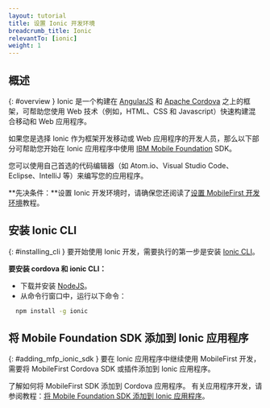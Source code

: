 ```yaml
---
layout: tutorial
title: 设置 Ionic 开发环境
breadcrumb_title: Ionic
relevantTo: [ionic]
weight: 1
---
```

<!-- NLS_CHARSET=UTF-8 -->
## 概述
{: #overview }
Ionic 是一个构建在 [AngularJS](https://angularjs.org/) 和 [Apache Cordova](https://cordova.apache.org/) 之上的框架，可帮助您使用 Web 技术（例如，HTML、CSS 和 Javascript）快速构建混合移动和 Web 应用程序。

如果您是选择 Ionic 作为框架开发移动或 Web 应用程序的开发人员，那么以下部分可帮助您开始在 Ionic 应用程序中使用 [IBM Mobile Foundation](http://mobilefirstplatform.ibmcloud.com) SDK。

您可以使用自己首选的代码编辑器（如 Atom.io、Visual Studio Code、Eclipse、IntelliJ 等）来编写您的应用程序。

**先决条件：**设置 Ionic 开发环境时，请确保您还阅读了[设置 MobileFirst 开发环境](https://mobilefirstplatform.ibmcloud.com/tutorials/en/foundation/8.0/installation-configuration/development/mobilefirst)教程。

## 安装 Ionic CLI
{: #installing_cli }
要开始使用 Ionic 开发，需要执行的第一步是安装 [Ionic CLI](https://ionicframework.com/docs/cli/)。

**要安装 cordova 和 ionic CLI：**

* 下载并安装 [NodeJS](https://nodejs.org/en/)。
* 从命令行窗口中，运行以下命令：
```bash  
  npm install -g ionic
```  

## 将 Mobile Foundation SDK 添加到 Ionic 应用程序
{: #adding_mfp_ionic_sdk }
要在 Ionic 应用程序中继续使用 MobileFirst 开发，需要将 MobileFirst Cordova SDK 或插件添加到 Ionic 应用程序。

了解如何将 MobileFirst SDK 添加到 Cordova 应用程序。
有关应用程序开发，请参阅教程：[将 Mobile Foundation SDK 添加到 Ionic 应用程序]({{site.baseurl}}/tutorials/en/foundation/8.0/application-development/sdk/ionic)。
